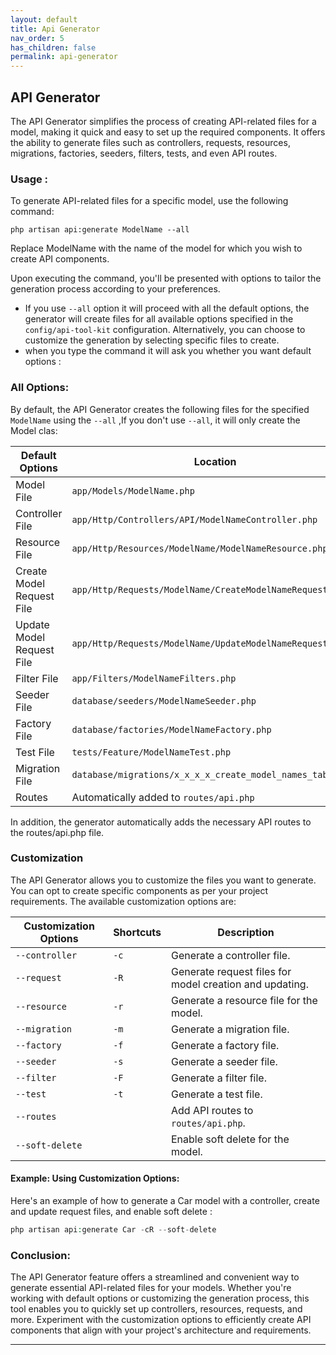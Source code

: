 ```yaml
---
layout: default
title: Api Generator
nav_order: 5
has_children: false
permalink: api-generator
---
```


## **API Generator**
The API Generator simplifies the process of creating API-related files for a model, making it quick and easy to set up the required components. It offers the ability to generate files such as controllers, requests, resources, migrations, factories, seeders, filters, tests, and even API routes.
### Usage :
To generate API-related files for a specific model, use the following command:

```
php artisan api:generate ModelName --all
```
Replace ModelName with the name of the model for which you wish to create API components.

Upon executing the command, you'll be presented with options to tailor the generation process according to your preferences.

- If you use `--all` option it will proceed with all the default options, the generator will create files for all available options specified in the `config/api-tool-kit` configuration.
Alternatively, you can choose to customize the generation by selecting specific files to create.
- when you type the command it will ask you whether you want default options :

### All Options:
By default, the API Generator creates the following files for the specified `ModelName` using the `--all` ,If you don't use `--all`, it will only create the Model clas:

| Default Options | Location |
|-----------------|----------|
| Model File | `app/Models/ModelName.php` |
| Controller File | `app/Http/Controllers/API/ModelNameController.php` |
| Resource File | `app/Http/Resources/ModelName/ModelNameResource.php` |
| Create Model Request File | `app/Http/Requests/ModelName/CreateModelNameRequest.php` |
| Update Model Request File | `app/Http/Requests/ModelName/UpdateModelNameRequest.php` |
| Filter File | `app/Filters/ModelNameFilters.php` |
| Seeder File | `database/seeders/ModelNameSeeder.php` |
| Factory File | `database/factories/ModelNameFactory.php` |
| Test File | `tests/Feature/ModelNameTest.php` |
| Migration File | `database/migrations/x_x_x_x_create_model_names_table.php` |
| Routes | Automatically added to `routes/api.php` |

In addition, the generator automatically adds the necessary API routes to the routes/api.php file.

### Customization
The API Generator allows you to customize the files you want to generate. You can opt to create specific components as per your project requirements. The available customization options are:

| Customization Options | Shortcuts | Description |
|-----------------------|-----------|-------------|
| `--controller` | `-c` | Generate a controller file. |
| `--request` | `-R` | Generate request files for model creation and updating. |
| `--resource` | `-r` | Generate a resource file for the model. |
| `--migration` | `-m` | Generate a migration file. |
| `--factory` | `-f` | Generate a factory file. |
| `--seeder` | `-s` | Generate a seeder file. |
| `--filter` | `-F` | Generate a filter file. |
| `--test` | `-t` | Generate a test file. |
| `--routes` | | Add API routes to `routes/api.php`. |
| `--soft-delete` | | Enable soft delete for the model. |

#### Example: Using Customization Options:
Here's an example of how to generate a Car model with a controller, create and update request files, and enable soft delete :
```php
php artisan api:generate Car -cR --soft-delete
```

### Conclusion:
The API Generator feature offers a streamlined and convenient way to generate essential API-related files for your models. Whether you're working with default options or customizing the generation process, this tool enables you to quickly set up controllers, resources, requests, and more. Experiment with the customization options to efficiently create API components that align with your project's architecture and requirements.

----
